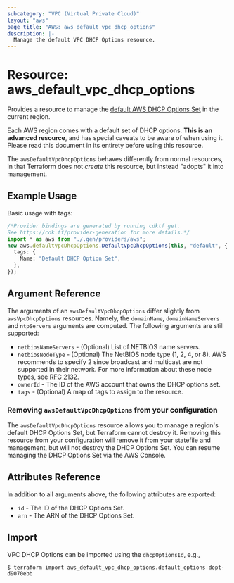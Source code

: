 ```yaml
---
subcategory: "VPC (Virtual Private Cloud)"
layout: "aws"
page_title: "AWS: aws_default_vpc_dhcp_options"
description: |-
  Manage the default VPC DHCP Options resource.
---
```


# Resource: aws\_default\_vpc\_dhcp\_options

Provides a resource to manage the [default AWS DHCP Options Set](http://docs.aws.amazon.com/AmazonVPC/latest/UserGuide/VPC_DHCP_Options.html#AmazonDNS)
in the current region.

Each AWS region comes with a default set of DHCP options.
**This is an advanced resource**, and has special caveats to be aware of when
using it. Please read this document in its entirety before using this resource.

The `awsDefaultVpcDhcpOptions` behaves differently from normal resources, in that
Terraform does not *create* this resource, but instead "adopts" it
into management.

## Example Usage

Basic usage with tags:

```typescript
/*Provider bindings are generated by running cdktf get.
See https://cdk.tf/provider-generation for more details.*/
import * as aws from "./.gen/providers/aws";
new aws.defaultVpcDhcpOptions.DefaultVpcDhcpOptions(this, "default", {
  tags: {
    Name: "Default DHCP Option Set",
  },
});

```

## Argument Reference

The arguments of an `awsDefaultVpcDhcpOptions` differ slightly from `awsVpcDhcpOptions`  resources.
Namely, the `domainName`, `domainNameServers` and `ntpServers` arguments are computed.
The following arguments are still supported:

* `netbiosNameServers` - (Optional) List of NETBIOS name servers.
* `netbiosNodeType` - (Optional) The NetBIOS node type (1, 2, 4, or 8). AWS recommends to specify 2 since broadcast and multicast are not supported in their network. For more information about these node types, see [RFC 2132](http://www.ietf.org/rfc/rfc2132.txt).
* `ownerId` - The ID of the AWS account that owns the DHCP options set.
* `tags` - (Optional) A map of tags to assign to the resource.

### Removing `awsDefaultVpcDhcpOptions` from your configuration

The `awsDefaultVpcDhcpOptions` resource allows you to manage a region's default DHCP Options Set,
but Terraform cannot destroy it. Removing this resource from your configuration
will remove it from your statefile and management, but will not destroy the DHCP Options Set.
You can resume managing the DHCP Options Set via the AWS Console.

## Attributes Reference

In addition to all arguments above, the following attributes are exported:

* `id` - The ID of the DHCP Options Set.
* `arn` - The ARN of the DHCP Options Set.

## Import

VPC DHCP Options can be imported using the `dhcpOptionsId`, e.g.,

```console
$ terraform import aws_default_vpc_dhcp_options.default_options dopt-d9070ebb
```
